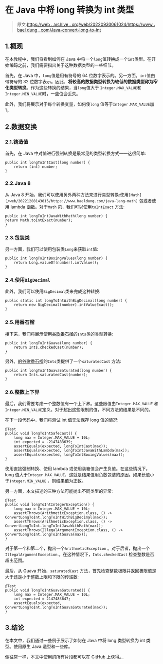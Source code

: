 # 在 Java 中将 long 转换为 int 类型

> 原文:[https://web . archive . org/web/20220930061024/https://www . bael dung . com/Java-convert-long-to-int](https://web.archive.org/web/20220930061024/https://www.baeldung.com/java-convert-long-to-int)

## 1.概观

在本教程中，我们将看到如何在 Java 中将一个`long`值转换成一个`int`类型。在开始编码之前，我们需要指出关于这种数据类型的一些细节。

首先，在 Java 中，`long`值是用有符号的 64 位数字表示的。另一方面，`int`值由带符号的 32 位数字表示。因此，**将较高的数据类型转换为较低的数据类型称为窄化类型转换**。作为这些转换的结果，当`long`值大于 `Integer.MAX_VALUE`和`Integer.MIN_VALUE`时，一些位会丢失。

此外，我们将展示对于每个转换变量，如何使`long` 值等于`Integer.MAX_VALUE`加 1。

## 2.数据变换

### 2.1.铸造值

首先，在 Java 中对值进行强制转换是最常见的类型转换方式——这很简单:

```
public int longToIntCast(long number) {
    return (int) number;
}
```

### 2.2.Java 8

从 Java 8 开始，我们可以使用另外两种方法来进行类型转换:使用`[Math](/web/20221208143815/https://www.baeldung.com/java-lang-math)` 包或者使用 lambda 函数。对于`Math` 包，我们可以使用`toIntExact` 方法:

```
public int longToIntJavaWithMath(long number) {
return Math.toIntExact(number);
}
```

### 2.3.包装类

另一方面，我们可以使用包装类`Long`来获取`int`值:

```
public int longToIntBoxingValues(long number) {
    return Long.valueOf(number).intValue();
}
```

### 2.4.使用`BigDecimal`

此外，我们可以使用`BigDecimal`类来完成这种转换:

```
public static int longToIntWithBigDecimal(long number) {
    return new BigDecimal(number).intValueExact();
}
```

### 2.5.用番石榴

接下来，我们将展示使用[谷歌番石榴](/web/20221208143815/https://www.baeldung.com/guava-guide)的`Ints`类的类型转换:

```
public int longToIntGuava(long number) {
    return Ints.checkedCast(number);
}
```

另外，[的谷歌番石榴](/web/20221208143815/https://www.baeldung.com/guava-guide)的`Ints`类提供了一个`saturatedCast` 方法:

```
public int longToIntGuavaSaturated(long number) {
    return Ints.saturatedCast(number);
}
```

### 2.6.整数上下界

最后，我们需要考虑一个整数值有一个上下界。这些限值由`Integer.MAX_VALUE` 和`Integer.MIN_VALUE`定义。对于超出这些限制的值，不同方法的结果是不同的。

在下一段代码中，我们将测试 int 值无法保存 long 值的情况:

```
@Test
public void longToIntSafeCast() {
    long max = Integer.MAX_VALUE + 10L;
    int expected = -2147483639;
    assertEquals(expected, longToIntCast(max));
    assertEquals(expected, longToIntJavaWithLambda(max));
    assertEquals(expected, longToIntBoxingValues(max));
}
```

使用直接强制转换、使用 lambda 或使用装箱值会产生负值。在这些情况下，long 值大于`Integer.MAX_VALUE`，这就是结果值用负数包装的原因。如果长值小于`Integer.MIN_VALUE` ，则结果值为正数。

另一方面，本文描述的三种方法可能抛出不同类型的异常:

```
@Test
public void longToIntIntegerException() {
    long max = Integer.MAX_VALUE + 10L;
    assertThrows(ArithmeticException.class, () -> ConvertLongToInt.longToIntWithBigDecimal(max));
    assertThrows(ArithmeticException.class, () -> ConvertLongToInt.longToIntJavaWithMath(max));
    assertThrows(IllegalArgumentException.class, () -> ConvertLongToInt.longToIntGuava(max));
}
```

对于第一个和第二个，抛出一个`ArithmeticException` 。对于后者，抛出一个`IllegalArgumentException` 。在这种情况下，`Ints.checkedCast` 检查整数是否超出范围。

最后，从 Guava 开始，`saturatedCast` 方法，首先检查整数极限并返回极限值是大于还是小于整数上限和下限的传递数:

```
@Test
public void longToIntGuavaSaturated() {
    long max = Integer.MAX_VALUE + 10L;
    int expected = 2147483647;
    assertEquals(expected, ConvertLongToInt.longToIntGuavaSaturated(max));
}
```

## 3.结论

在本文中，我们通过一些例子展示了如何在 Java 中将 long 类型转换为 int 类型。使用原生 Java 造型和一些库。

像往常一样，本文中使用的所有片段都可以在 GitHub 上获得[。](https://web.archive.org/web/20221208143815/https://github.com/eugenp/tutorials/tree/master/core-java-modules/core-java-exceptions-4)